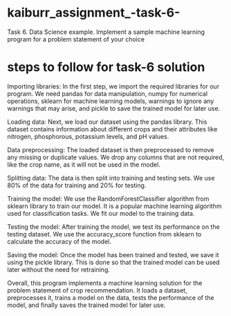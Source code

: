 # kaiburr_assignment_-task-6-

Task 6. Data Science example.
Implement a sample machine learning program for a problem statement of your choice

# steps to follow for task-6 solution
Importing libraries: In the first step, we import the required libraries for our program. We need pandas for data manipulation, numpy for numerical operations, sklearn for machine learning models, warnings to ignore any warnings that may arise, and pickle to save the trained model for later use.

Loading data: Next, we load our dataset using the pandas library. This dataset contains information about different crops and their attributes like nitrogen, phosphorous, potassium levels, and pH values.

Data preprocessing: The loaded dataset is then preprocessed to remove any missing or duplicate values. We drop any columns that are not required, like the crop name, as it will not be used in the model.

Splitting data: The data is then split into training and testing sets. We use 80% of the data for training and 20% for testing.

Training the model: We use the RandomForestClassifier algorithm from sklearn library to train our model. It is a popular machine learning algorithm used for classification tasks. We fit our model to the training data.

Testing the model: After training the model, we test its performance on the testing dataset. We use the accuracy_score function from sklearn to calculate the accuracy of the model.

Saving the model: Once the model has been trained and tested, we save it using the pickle library. This is done so that the trained model can be used later without the need for retraining.

Overall, this program implements a machine learning solution for the problem statement of crop recommendation. It loads a dataset, preprocesses it, trains a model on the data, tests the performance of the model, and finally saves the trained model for later use.
